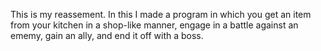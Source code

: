 
 This is my reassement. In this I made a program in which you get an item from your kitchen in a shop-like manner, engage in a battle against an ememy, gain an ally, and end it off with a boss.
